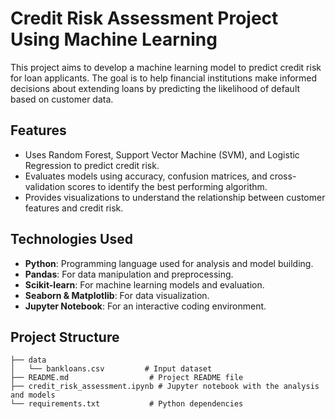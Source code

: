 # Credit Risk Assessment Project Using Machine Learning

This project aims to develop a machine learning model to predict credit risk for loan applicants. The goal is to help financial institutions make informed decisions about extending loans by predicting the likelihood of default based on customer data.

## Features
- Uses Random Forest, Support Vector Machine (SVM), and Logistic Regression to predict credit risk.
- Evaluates models using accuracy, confusion matrices, and cross-validation scores to identify the best performing algorithm.
- Provides visualizations to understand the relationship between customer features and credit risk.

## Technologies Used
- **Python**: Programming language used for analysis and model building.
- **Pandas**: For data manipulation and preprocessing.
- **Scikit-learn**: For machine learning models and evaluation.
- **Seaborn & Matplotlib**: For data visualization.
- **Jupyter Notebook**: For an interactive coding environment.

## Project Structure
```plaintext
├── data
│   └── bankloans.csv         # Input dataset
├── README.md                  # Project README file
├── credit_risk_assessment.ipynb # Jupyter notebook with the analysis and models
└── requirements.txt           # Python dependencies


